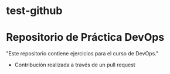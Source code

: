 # test-github
# Repositorio de Práctica DevOps
"Este repositorio contiene ejercicios para el curso de DevOps."
- Contribución realizada a través de un pull request